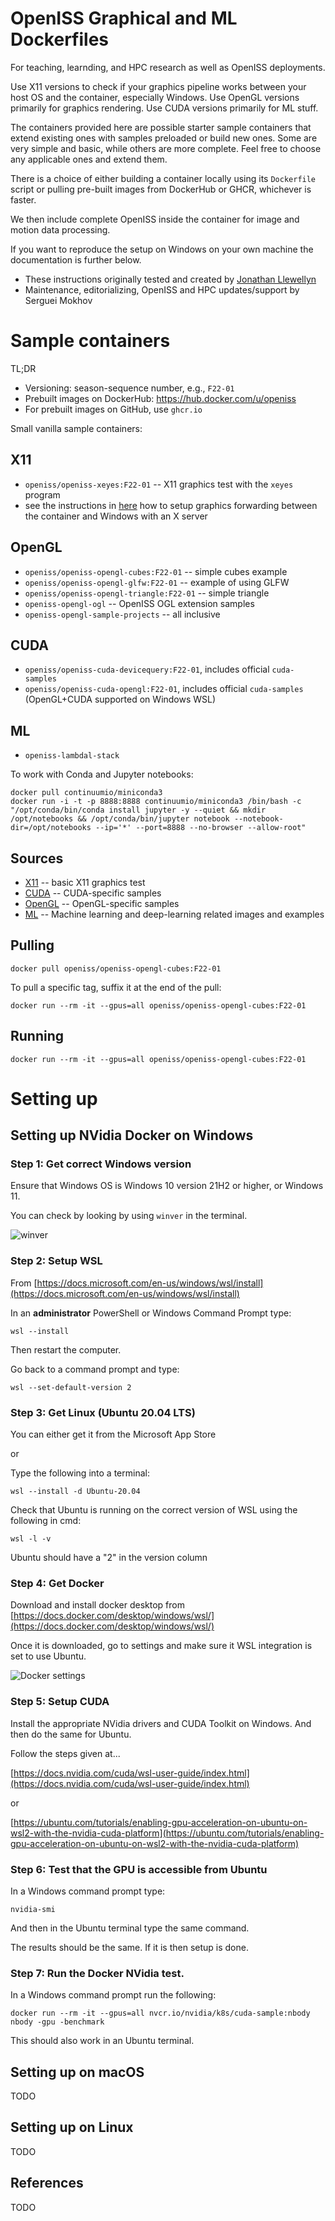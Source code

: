 # OpenISS Graphical and ML Dockerfiles

For teaching, learnding, and HPC research as well as OpenISS deployments.

Use X11 versions to check if your graphics pipeline works between your host OS and the container, especially Windows.
Use OpenGL versions primarily for graphics rendering.
Use CUDA versions primarily for ML stuff.

The containers provided here are possible starter sample containers
that extend existing ones with samples preloaded or build new ones.
Some are very simple and basic, while others are more complete.
Feel free to choose any applicable ones and extend them.

There is a choice of either building a container locally using its `Dockerfile`
script or pulling pre-built images from DockerHub or GHCR, whichever is faster.

We then include complete OpenISS inside the container for image and motion
data processing.

If you want to reproduce the setup on Windows on your own machine
the documentation is further below.

* These instructions originally tested and created by [Jonathan Llewellyn](https://github.com/inexistenz)
* Maintenance, editorializing, OpenISS and HPC updates/support by Serguei Mokhov

# Sample containers

TL;DR

- Versioning: season-sequence number, e.g., `F22-01`
- Prebuilt images on DockerHub: https://hub.docker.com/u/openiss
- For prebuilt images on GitHub, use `ghcr.io`

Small vanilla sample containers:

## X11

- `openiss/openiss-xeyes:F22-01` -- X11 graphics test with the `xeyes` program 
- see the instructions in [here](./OpenGL) how to setup graphics forwarding between the container and Windows with an X server

## OpenGL

- `openiss/openiss-opengl-cubes:F22-01` -- simple cubes example
- `openiss/openiss-opengl-glfw:F22-01` -- example of using GLFW
- `openiss/openiss-opengl-triangle:F22-01` -- simple triangle
- `openiss-opengl-ogl` -- OpenISS OGL extension samples
- `openiss-opengl-sample-projects` -- all inclusive

## CUDA

- `openiss/openiss-cuda-devicequery:F22-01`, includes official `cuda-samples`
- `openiss/openiss-cuda-opengl:F22-01`, includes official `cuda-samples` (OpenGL+CUDA supported on Windows WSL)

## ML

- `openiss-lambdal-stack`

To work with Conda and Jupyter notebooks:

```
docker pull continuumio/miniconda3
docker run -i -t -p 8888:8888 continuumio/miniconda3 /bin/bash -c "/opt/conda/bin/conda install jupyter -y --quiet && mkdir /opt/notebooks && /opt/conda/bin/jupyter notebook --notebook-dir=/opt/notebooks --ip='*' --port=8888 --no-browser --allow-root"
```

## Sources

- [X11](X11/) -- basic X11 graphics test
- [CUDA](CUDA/) -- CUDA-specific samples
- [OpenGL](OpenGL/) -- OpenGL-specific samples
- [ML](ML/) -- Machine learning and deep-learning related images and examples

## Pulling

```
docker pull openiss/openiss-opengl-cubes:F22-01
```

To pull a specific tag, suffix it at the end of the pull:

```
docker run --rm -it --gpus=all openiss/openiss-opengl-cubes:F22-01
```

## Running 

```
docker run --rm -it --gpus=all openiss/openiss-opengl-cubes:F22-01
```

# Setting up

## Setting up NVidia Docker on Windows

### Step 1: Get correct Windows version

Ensure that Windows OS is Windows 10 version 21H2 or higher, or Windows 11.

You can check by looking by using `winver` in the terminal.

![winver](images/Windows_Version.png)

### Step 2: Setup WSL

From [https://docs.microsoft.com/en-us/windows/wsl/install](https://docs.microsoft.com/en-us/windows/wsl/install)

In an **administrator** PowerShell or Windows Command Prompt type:

```
wsl --install
```

Then restart the computer.

Go back to a command prompt and type:

```
wsl --set-default-version 2
```

### Step 3: Get Linux (Ubuntu 20.04 LTS)

You can either get it from the Microsoft App Store

or

Type the following into a terminal:

```
wsl --install -d Ubuntu-20.04
```

Check that Ubuntu is running on the correct version of WSL using the following
in cmd:

```
wsl -l -v
```

Ubuntu should have a "2" in the version column

### Step 4: Get Docker

Download and install docker desktop from [https://docs.docker.com/desktop/windows/wsl/](https://docs.docker.com/desktop/windows/wsl/)

Once it is downloaded, go to settings and make sure it WSL integration is set to use Ubuntu.

![Docker settings](images/Docker_setup.png)

### Step 5: Setup CUDA

Install the appropriate NVidia drivers and CUDA Toolkit on Windows. And then do the same for Ubuntu.

Follow the steps given at...

[https://docs.nvidia.com/cuda/wsl-user-guide/index.html](https://docs.nvidia.com/cuda/wsl-user-guide/index.html)

or

[https://ubuntu.com/tutorials/enabling-gpu-acceleration-on-ubuntu-on-wsl2-with-the-nvidia-cuda-platform](https://ubuntu.com/tutorials/enabling-gpu-acceleration-on-ubuntu-on-wsl2-with-the-nvidia-cuda-platform)

### Step 6: Test that the GPU is accessible from Ubuntu

In a Windows command prompt type:

```
nvidia-smi
```

And then in the Ubuntu terminal type the same command.

The results should  be the same. If it is then setup is done.

### Step 7: Run the Docker NVidia test.

In a Windows command prompt run the following:

```
docker run --rm -it --gpus=all nvcr.io/nvidia/k8s/cuda-sample:nbody nbody -gpu -benchmark
```

This should also work in an Ubuntu terminal.

## Setting up on macOS

TODO

## Setting up on Linux

TODO

## References

TODO
